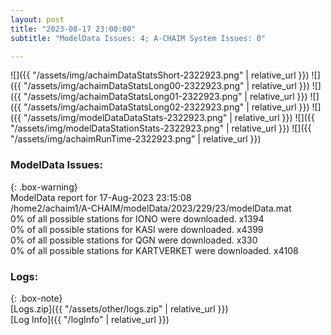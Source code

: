 ```yaml
---
layout: post
title: "2023-08-17 23:00:00"
subtitle: "ModelData Issues: 4; A-CHAIM System Issues: 0"

---
```


![]({{ "/assets/img/achaimDataStatsShort-2322923.png" | relative_url }})
![]({{ "/assets/img/achaimDataStatsLong00-2322923.png" | relative_url }})
![]({{ "/assets/img/achaimDataStatsLong01-2322923.png" | relative_url }})
![]({{ "/assets/img/achaimDataStatsLong02-2322923.png" | relative_url }})
![]({{ "/assets/img/modelDataDataStats-2322923.png" | relative_url }})
![]({{ "/assets/img/modelDataStationStats-2322923.png" | relative_url }})
![]({{ "/assets/img/achaimRunTime-2322923.png" | relative_url }})


### ModelData Issues:  
  
{: .box-warning}  
 ModelData report for 17-Aug-2023 23:15:08   
 /home2/achaim1/A-CHAIM/modelData/2023/229/23/modelData.mat   
 0% of all possible stations for IONO were downloaded. x1394   
 0% of all possible stations for KASI were downloaded. x4399   
 0% of all possible stations for QGN were downloaded. x330   
 0% of all possible stations for KARTVERKET were downloaded. x4108   
  


### Logs:  
  
{: .box-note}  
[Logs.zip]({{ "/assets/other/logs.zip" | relative_url }})  
[Log Info]({{ "/logInfo" | relative_url }})  
